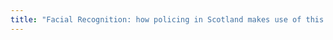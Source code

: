 ```yaml
---
title: "Facial Recognition: how policing in Scotland makes use of this technology inquiry – Big Brother Watch and Open Rights Group joint submission to the Scottish Parliament Justice Sub-Committee on Policing"
---
```




